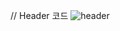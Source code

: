// Header 코드
![header](https://capsule-render.vercel.app/api?type=rect&color=gradientsection=header&text=BoNa's%20repository:sunglasses:)
